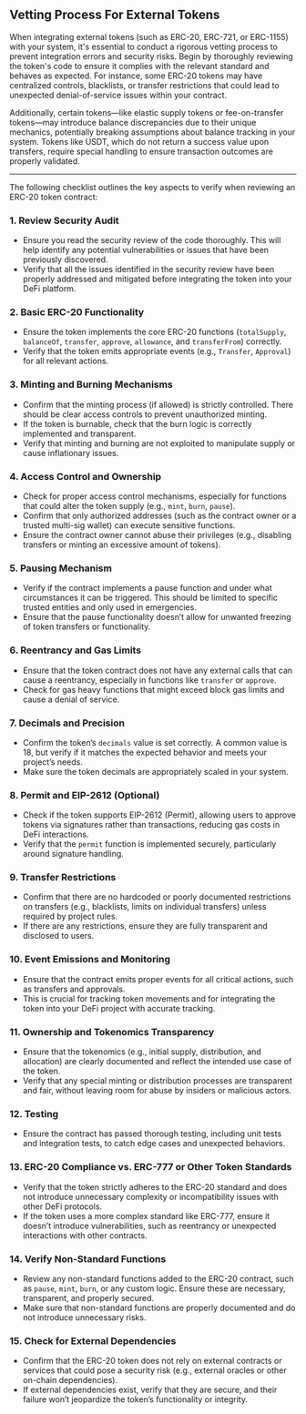 ## Vetting Process For External Tokens

When integrating external tokens (such as ERC-20, ERC-721, or ERC-1155) with your system, it's essential to conduct a rigorous vetting process to prevent integration errors and security risks. Begin by thoroughly reviewing the token's code to ensure it complies with the relevant standard and behaves as expected. For instance, some ERC-20 tokens may have centralized controls, blacklists, or transfer restrictions that could lead to unexpected denial-of-service issues within your contract. 

Additionally, certain tokens—like elastic supply tokens or fee-on-transfer tokens—may introduce balance discrepancies due to their unique mechanics, potentially breaking assumptions about balance tracking in your system. Tokens like USDT, which do not return a success value upon transfers, require special handling to ensure transaction outcomes are properly validated.

---

The following checklist outlines the key aspects to verify when reviewing an ERC-20 token contract:

### 1. **Review Security Audit**
   - Ensure you read the security review of the code thoroughly. This will help identify any potential vulnerabilities or issues that have been previously discovered.
   - Verify that all the issues identified in the security review have been properly addressed and mitigated before integrating the token into your DeFi platform.

### 2. **Basic ERC-20 Functionality**
   - Ensure the token implements the core ERC-20 functions (`totalSupply`, `balanceOf`, `transfer`, `approve`, `allowance`, and `transferFrom`) correctly.
   - Verify that the token emits appropriate events (e.g., `Transfer`, `Approval`) for all relevant actions.

### 3. **Minting and Burning Mechanisms**
   - Confirm that the minting process (if allowed) is strictly controlled. There should be clear access controls to prevent unauthorized minting.
   - If the token is burnable, check that the burn logic is correctly implemented and transparent.
   - Verify that minting and burning are not exploited to manipulate supply or cause inflationary issues.

### 4. **Access Control and Ownership**
   - Check for proper access control mechanisms, especially for functions that could alter the token supply (e.g., `mint`, `burn`, `pause`).
   - Confirm that only authorized addresses (such as the contract owner or a trusted multi-sig wallet) can execute sensitive functions.
   - Ensure the contract owner cannot abuse their privileges (e.g., disabling transfers or minting an excessive amount of tokens).

### 5. **Pausing Mechanism**
   - Verify if the contract implements a pause function and under what circumstances it can be triggered. This should be limited to specific trusted entities and only used in emergencies.
   - Ensure that the pause functionality doesn’t allow for unwanted freezing of token transfers or functionality.

### 6. **Reentrancy and Gas Limits**
   - Ensure that the token contract does not have any external calls that can cause a reentrancy, especially in functions like `transfer` or `approve`.
   - Check for gas heavy functions that might exceed block gas limits and cause a denial of service.

### 7. **Decimals and Precision**
   - Confirm the token’s `decimals` value is set correctly. A common value is 18, but verify if it matches the expected behavior and meets your project’s needs.
   - Make sure the token decimals are appropriately scaled in your system.

### 8. **Permit and EIP-2612 (Optional)**
   - Check if the token supports EIP-2612 (Permit), allowing users to approve tokens via signatures rather than transactions, reducing gas costs in DeFi interactions.
   - Verify that the `permit` function is implemented securely, particularly around signature handling.

### 9. **Transfer Restrictions**
   - Confirm that there are no hardcoded or poorly documented restrictions on transfers (e.g., blacklists, limits on individual transfers) unless required by project rules.
   - If there are any restrictions, ensure they are fully transparent and disclosed to users.

### 10. **Event Emissions and Monitoring**
   - Ensure that the contract emits proper events for all critical actions, such as transfers and approvals.
   - This is crucial for tracking token movements and for integrating the token into your DeFi project with accurate tracking.

### 11. **Ownership and Tokenomics Transparency**
   - Ensure that the tokenomics (e.g., initial supply, distribution, and allocation) are clearly documented and reflect the intended use case of the token.
   - Verify that any special minting or distribution processes are transparent and fair, without leaving room for abuse by insiders or malicious actors.

### 12. **Testing**
   - Ensure the contract has passed thorough testing, including unit tests and integration tests, to catch edge cases and unexpected behaviors.

### 13. **ERC-20 Compliance vs. ERC-777 or Other Token Standards**
   - Verify that the token strictly adheres to the ERC-20 standard and does not introduce unnecessary complexity or incompatibility issues with other DeFi protocols.
   - If the token uses a more complex standard like ERC-777, ensure it doesn’t introduce vulnerabilities, such as reentrancy or unexpected interactions with other contracts.

### 14. **Verify Non-Standard Functions**
   - Review any non-standard functions added to the ERC-20 contract, such as `pause`, `mint`, `burn`, or any custom logic. Ensure these are necessary, transparent, and properly secured.
   - Make sure that non-standard functions are properly documented and do not introduce unnecessary risks.

### 15. **Check for External Dependencies**
   - Confirm that the ERC-20 token does not rely on external contracts or services that could pose a security risk (e.g., external oracles or other on-chain dependencies).
   - If external dependencies exist, verify that they are secure, and their failure won’t jeopardize the token’s functionality or integrity.